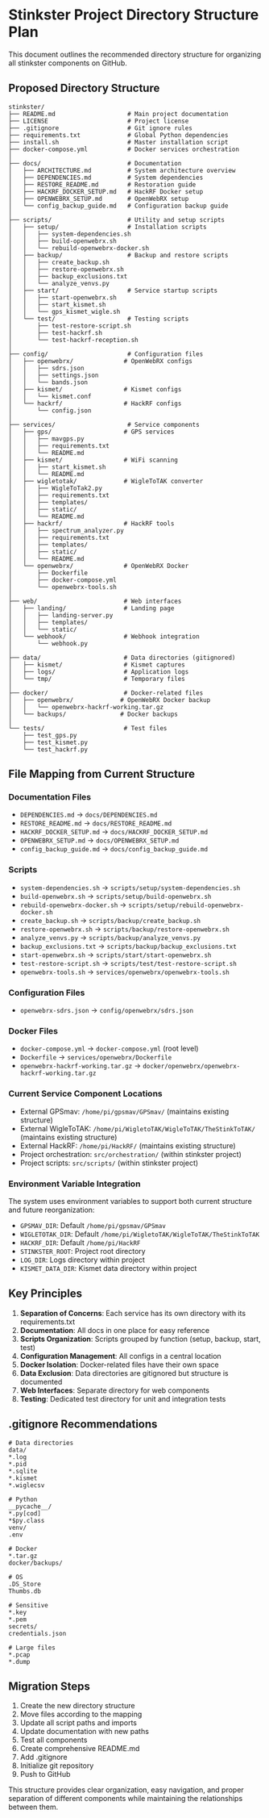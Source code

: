 # Stinkster Project Directory Structure Plan

This document outlines the recommended directory structure for organizing all stinkster components on GitHub.

## Proposed Directory Structure

```
stinkster/
├── README.md                    # Main project documentation
├── LICENSE                      # Project license
├── .gitignore                   # Git ignore rules
├── requirements.txt             # Global Python dependencies
├── install.sh                   # Master installation script
├── docker-compose.yml           # Docker services orchestration
│
├── docs/                        # Documentation
│   ├── ARCHITECTURE.md          # System architecture overview
│   ├── DEPENDENCIES.md          # System dependencies
│   ├── RESTORE_README.md        # Restoration guide
│   ├── HACKRF_DOCKER_SETUP.md   # HackRF Docker setup
│   ├── OPENWEBRX_SETUP.md       # OpenWebRX setup
│   └── config_backup_guide.md   # Configuration backup guide
│
├── scripts/                     # Utility and setup scripts
│   ├── setup/                   # Installation scripts
│   │   ├── system-dependencies.sh
│   │   ├── build-openwebrx.sh
│   │   └── rebuild-openwebrx-docker.sh
│   ├── backup/                  # Backup and restore scripts
│   │   ├── create_backup.sh
│   │   ├── restore-openwebrx.sh
│   │   ├── backup_exclusions.txt
│   │   └── analyze_venvs.py
│   ├── start/                   # Service startup scripts
│   │   ├── start-openwebrx.sh
│   │   ├── start_kismet.sh
│   │   └── gps_kismet_wigle.sh
│   └── test/                    # Testing scripts
│       ├── test-restore-script.sh
│       ├── test-hackrf.sh
│       └── test-hackrf-reception.sh
│
├── config/                      # Configuration files
│   ├── openwebrx/              # OpenWebRX configs
│   │   ├── sdrs.json
│   │   ├── settings.json
│   │   └── bands.json
│   ├── kismet/                 # Kismet configs
│   │   └── kismet.conf
│   └── hackrf/                 # HackRF configs
│       └── config.json
│
├── services/                    # Service components
│   ├── gps/                    # GPS services
│   │   ├── mavgps.py
│   │   ├── requirements.txt
│   │   └── README.md
│   ├── kismet/                 # WiFi scanning
│   │   ├── start_kismet.sh
│   │   └── README.md
│   ├── wigletotak/             # WigleToTAK converter
│   │   ├── WigleToTak2.py
│   │   ├── requirements.txt
│   │   ├── templates/
│   │   ├── static/
│   │   └── README.md
│   ├── hackrf/                 # HackRF tools
│   │   ├── spectrum_analyzer.py
│   │   ├── requirements.txt
│   │   ├── templates/
│   │   ├── static/
│   │   └── README.md
│   └── openwebrx/              # OpenWebRX Docker
│       ├── Dockerfile
│       ├── docker-compose.yml
│       └── openwebrx-tools.sh
│
├── web/                        # Web interfaces
│   ├── landing/                # Landing page
│   │   ├── landing-server.py
│   │   ├── templates/
│   │   └── static/
│   └── webhook/                # Webhook integration
│       └── webhook.py
│
├── data/                       # Data directories (gitignored)
│   ├── kismet/                 # Kismet captures
│   ├── logs/                   # Application logs
│   └── tmp/                    # Temporary files
│
├── docker/                     # Docker-related files
│   ├── openwebrx/             # OpenWebRX Docker backup
│   │   └── openwebrx-hackrf-working.tar.gz
│   └── backups/               # Docker backups
│
└── tests/                      # Test files
    ├── test_gps.py
    ├── test_kismet.py
    └── test_hackrf.py
```

## File Mapping from Current Structure

### Documentation Files
- `DEPENDENCIES.md` → `docs/DEPENDENCIES.md`
- `RESTORE_README.md` → `docs/RESTORE_README.md`
- `HACKRF_DOCKER_SETUP.md` → `docs/HACKRF_DOCKER_SETUP.md`
- `OPENWEBRX_SETUP.md` → `docs/OPENWEBRX_SETUP.md`
- `config_backup_guide.md` → `docs/config_backup_guide.md`

### Scripts
- `system-dependencies.sh` → `scripts/setup/system-dependencies.sh`
- `build-openwebrx.sh` → `scripts/setup/build-openwebrx.sh`
- `rebuild-openwebrx-docker.sh` → `scripts/setup/rebuild-openwebrx-docker.sh`
- `create_backup.sh` → `scripts/backup/create_backup.sh`
- `restore-openwebrx.sh` → `scripts/backup/restore-openwebrx.sh`
- `analyze_venvs.py` → `scripts/backup/analyze_venvs.py`
- `backup_exclusions.txt` → `scripts/backup/backup_exclusions.txt`
- `start-openwebrx.sh` → `scripts/start/start-openwebrx.sh`
- `test-restore-script.sh` → `scripts/test/test-restore-script.sh`
- `openwebrx-tools.sh` → `services/openwebrx/openwebrx-tools.sh`

### Configuration Files
- `openwebrx-sdrs.json` → `config/openwebrx/sdrs.json`

### Docker Files
- `docker-compose.yml` → `docker-compose.yml` (root level)
- `Dockerfile` → `services/openwebrx/Dockerfile`
- `openwebrx-hackrf-working.tar.gz` → `docker/openwebrx/openwebrx-hackrf-working.tar.gz`

### Current Service Component Locations
- External GPSmav: `/home/pi/gpsmav/GPSmav/` (maintains existing structure)
- External WigleToTAK: `/home/pi/WigletoTAK/WigleToTAK/TheStinkToTAK/` (maintains existing structure)
- External HackRF: `/home/pi/HackRF/` (maintains existing structure)
- Project orchestration: `src/orchestration/` (within stinkster project)
- Project scripts: `src/scripts/` (within stinkster project)

### Environment Variable Integration
The system uses environment variables to support both current structure and future reorganization:
- `GPSMAV_DIR`: Default `/home/pi/gpsmav/GPSmav`
- `WIGLETOTAK_DIR`: Default `/home/pi/WigletoTAK/WigleToTAK/TheStinkToTAK`
- `HACKRF_DIR`: Default `/home/pi/HackRF`
- `STINKSTER_ROOT`: Project root directory
- `LOG_DIR`: Logs directory within project
- `KISMET_DATA_DIR`: Kismet data directory within project

## Key Principles

1. **Separation of Concerns**: Each service has its own directory with its requirements.txt
2. **Documentation**: All docs in one place for easy reference
3. **Scripts Organization**: Scripts grouped by function (setup, backup, start, test)
4. **Configuration Management**: All configs in a central location
5. **Docker Isolation**: Docker-related files have their own space
6. **Data Exclusion**: Data directories are gitignored but structure is documented
7. **Web Interfaces**: Separate directory for web components
8. **Testing**: Dedicated test directory for unit and integration tests

## .gitignore Recommendations

```gitignore
# Data directories
data/
*.log
*.pid
*.sqlite
*.kismet
*.wiglecsv

# Python
__pycache__/
*.py[cod]
*$py.class
venv/
.env

# Docker
*.tar.gz
docker/backups/

# OS
.DS_Store
Thumbs.db

# Sensitive
*.key
*.pem
secrets/
credentials.json

# Large files
*.pcap
*.dump
```

## Migration Steps

1. Create the new directory structure
2. Move files according to the mapping
3. Update all script paths and imports
4. Update documentation with new paths
5. Test all components
6. Create comprehensive README.md
7. Add .gitignore
8. Initialize git repository
9. Push to GitHub

This structure provides clear organization, easy navigation, and proper separation of different components while maintaining the relationships between them.